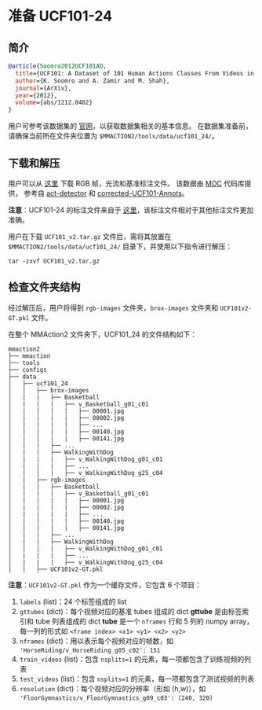 # 准备 UCF101-24

## 简介

```BibTeX
@article{Soomro2012UCF101AD,
  title={UCF101: A Dataset of 101 Human Actions Classes From Videos in The Wild},
  author={K. Soomro and A. Zamir and M. Shah},
  journal={ArXiv},
  year={2012},
  volume={abs/1212.0402}
}
```

用户可参考该数据集的 [官网](http://www.thumos.info/download.html)，以获取数据集相关的基本信息。
在数据集准备前，请确保当前所在文件夹位置为 `$MMACTION2/tools/data/ucf101_24/`。

## 下载和解压

用户可以从 [这里](https://drive.google.com/drive/folders/1BvGywlAGrACEqRyfYbz3wzlVV3cDFkct) 下载 RGB 帧，光流和基准标注文件。
该数据由 [MOC](https://github.com/MCG-NJU/MOC-Detector/blob/master/readme/Dataset.md) 代码库提供，
参考自 [act-detector](https://github.com/vkalogeiton/caffe/tree/act-detector) 和 [corrected-UCF101-Annots](https://github.com/gurkirt/corrected-UCF101-Annots)。

**注意**：UCF101-24 的标注文件来自于 [这里](https://github.com/gurkirt/corrected-UCF101-Annots)，该标注文件相对于其他标注文件更加准确。

用户在下载 `UCF101_v2.tar.gz` 文件后，需将其放置在 `$MMACTION2/tools/data/ucf101_24/` 目录下，并使用以下指令进行解压：

```shell
tar -zxvf UCF101_v2.tar.gz
```

## 检查文件夹结构

经过解压后，用户将得到 `rgb-images` 文件夹，`brox-images` 文件夹和 `UCF101v2-GT.pkl` 文件。

在整个 MMAction2 文件夹下，UCF101_24 的文件结构如下：

```
mmaction2
├── mmaction
├── tools
├── configs
├── data
│   ├── ucf101_24
│   |   ├── brox-images
│   |   |   ├── Basketball
│   |   |   |   ├── v_Basketball_g01_c01
│   |   |   |   |   ├── 00001.jpg
│   |   |   |   |   ├── 00002.jpg
│   |   |   |   |   ├── ...
│   |   |   |   |   ├── 00140.jpg
│   |   |   |   |   ├── 00141.jpg
│   |   |   ├── ...
│   |   |   ├── WalkingWithDog
│   |   |   |   ├── v_WalkingWithDog_g01_c01
│   |   |   |   ├── ...
│   |   |   |   ├── v_WalkingWithDog_g25_c04
│   |   ├── rgb-images
│   |   |   ├── Basketball
│   |   |   |   ├── v_Basketball_g01_c01
│   |   |   |   |   ├── 00001.jpg
│   |   |   |   |   ├── 00002.jpg
│   |   |   |   |   ├── ...
│   |   |   |   |   ├── 00140.jpg
│   |   |   |   |   ├── 00141.jpg
│   |   |   ├── ...
│   |   |   ├── WalkingWithDog
│   |   |   |   ├── v_WalkingWithDog_g01_c01
│   |   |   |   ├── ...
│   |   |   |   ├── v_WalkingWithDog_g25_c04
│   |   ├── UCF101v2-GT.pkl

```

**注意**：`UCF101v2-GT.pkl` 作为一个缓存文件，它包含 6 个项目：

1. `labels` (list)：24 个标签组成的 list
2. `gttubes` (dict)：每个视频对应的基准 tubes 组成的 dict
  **gttube** 是由标签索引和 tube 列表组成的 dict
  **tube** 是一个 `nframes` 行和 5 列的 numpy array，每一列的形式如 `<frame index> <x1> <y1> <x2> <y2>`
3. `nframes` (dict)：用以表示每个视频对应的帧数，如 `'HorseRiding/v_HorseRiding_g05_c02': 151`
4. `train_videos` (list)：包含 `nsplits=1` 的元素，每一项都包含了训练视频的列表
5. `test_videos` (list)：包含 `nsplits=1` 的元素，每一项都包含了测试视频的列表
6. `resolution` (dict)：每个视频对应的分辨率（形如 (h,w)），如 `'FloorGymnastics/v_FloorGymnastics_g09_c03': (240, 320)`
